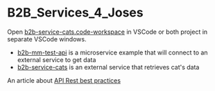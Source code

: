 # B2B_Services_4_Joses

Open [b2b-service-cats.code-workspace](./b2b-service-cats.code-workspace) in VSCode or both project in separate VSCode windows.

- [b2b-mm-test-api](./b2b-mm-test-api/) is a microservice example that will connect to an external service to get data
- [b2b-service-cats](./b2b-service-cats/) is an external service that retrieves cat's data

An article about [API Rest best practices](https://www.freecodecamp.org/news/rest-api-best-practices-rest-endpoint-design-examples/)